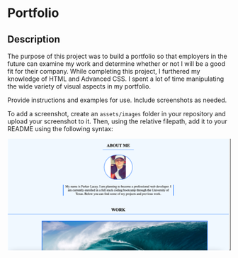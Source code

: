 # Portfolio


## Description

The purpose of this project was to build a portfolio so that employers in the future can examine my work and determine whether or not I will be a good fit for their company. While completing this project, I furthered my knowledge of HTML and Advanced CSS. I spent a lot of time manipulating the wide variety of visual aspects in my portfolio. 

Provide instructions and examples for use. Include screenshots as needed.

To add a screenshot, create an `assets/images` folder in your repository and upload your screenshot to it. Then, using the relative filepath, add it to your README using the following syntax:


![screenshot](/Assets/ScreenShotPortfolio.png)

 

